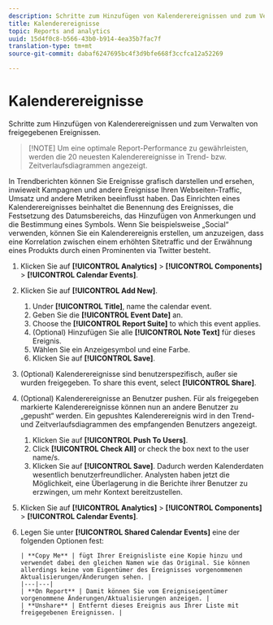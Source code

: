 ```yaml
---
description: Schritte zum Hinzufügen von Kalenderereignissen und zum Verwalten von freigegebenen Ereignissen.
title: Kalenderereignisse
topic: Reports and analytics
uuid: 15d4f0c8-b566-43b0-b914-4ea35b7fac7f
translation-type: tm+mt
source-git-commit: dabaf6247695bc4f3d9bfe668f3ccfca12a52269

---
```



# Kalenderereignisse

Schritte zum Hinzufügen von Kalenderereignissen und zum Verwalten von freigegebenen Ereignissen.

>[!NOTE] Um eine optimale Report-Performance zu gewährleisten, werden die 20 neuesten Kalenderereignisse in Trend- bzw. Zeitverlaufsdiagrammen angezeigt.

In Trendberichten können Sie Ereignisse grafisch darstellen und ersehen, inwieweit Kampagnen und andere Ereignisse Ihren Webseiten-Traffic, Umsatz und andere Metriken beeinflusst haben. Das Einrichten eines Kalenderereignisses beinhaltet die Benennung des Ereignisses, die Festsetzung des Datumsbereichs, das Hinzufügen von Anmerkungen und die Bestimmung eines Symbols. Wenn Sie beispielsweise „Social“ verwenden, können Sie ein Kalenderereignis erstellen, um anzuzeigen, dass eine Korrelation zwischen einem erhöhten Sitetraffic und der Erwähnung eines Produkts durch einen Prominenten via Twitter besteht.

1. Klicken Sie auf **[!UICONTROL Analytics]** > **[!UICONTROL Components]** > **[!UICONTROL Calendar Events]**.
1. Klicken Sie auf **[!UICONTROL Add New]**.
   1. Under **[!UICONTROL Title]**, name the calendar event.
   1. Geben Sie die **[!UICONTROL Event Date]** an.
   1. Choose the **[!UICONTROL Report Suite]** to which this event applies.
   1. (Optional) Hinzufügen Sie alle **[!UICONTROL Note Text]** für dieses Ereignis.
   1. Wählen Sie ein Anzeigesymbol und eine Farbe.
   1. Klicken Sie auf **[!UICONTROL Save]**.
1. (Optional) Kalenderereignisse sind benutzerspezifisch, außer sie wurden freigegeben. To share this event, select **[!UICONTROL Share]**.
1. (Optional) Kalenderereignisse an Benutzer pushen. Für als freigegeben markierte Kalenderereignisse können nun an andere Benutzer zu „gepusht“ werden. Ein gepushtes Kalenderereignis wird in den Trend- und Zeitverlaufsdiagrammen des empfangenden Benutzers angezeigt.
   1. Klicken Sie auf **[!UICONTROL Push To Users]**.
   1. Click **[!UICONTROL Check All]** or check the box next to the user name/s.
   1. Klicken Sie auf **[!UICONTROL Save]**.
   Dadurch werden Kalenderdaten wesentlich benutzerfreundlicher. Analysten haben jetzt die Möglichkeit, eine Überlagerung in die Berichte ihrer Benutzer zu erzwingen, um mehr Kontext bereitzustellen.
1. Klicken Sie auf **[!UICONTROL Analytics]** > **[!UICONTROL Components]** > **[!UICONTROL Calendar Events]**.
1. Legen Sie unter **[!UICONTROL Shared Calendar Events]** eine der folgenden Optionen fest:

       | **Copy Me** | fügt Ihrer Ereignisliste eine Kopie hinzu und verwendet dabei den gleichen Namen wie das Original. Sie können allerdings keine vom Eigentümer des Ereignisses vorgenommenen Aktualisierungen/Änderungen sehen. |
       |---|---|
       | **On Report** | Damit können Sie vom Ereigniseigentümer vorgenommene Änderungen/Aktualisierungen anzeigen. |
       | **Unshare** | Entfernt dieses Ereignis aus Ihrer Liste mit freigegebenen Ereignissen. |
   
